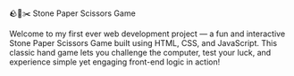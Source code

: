 🪨📄✂️ Stone Paper Scissors Game

Welcome to my first ever web development project — a fun and interactive Stone Paper Scissors Game built using HTML, CSS, and JavaScript.
This classic hand game lets you challenge the computer, test your luck, and experience simple yet engaging front-end logic in action!